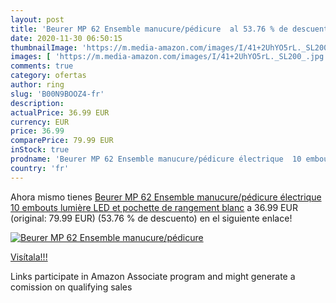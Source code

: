 ```yaml
---
layout: post
title: 'Beurer MP 62 Ensemble manucure/pédicure  al 53.76 % de descuento'
date: 2020-11-30 06:50:15
thumbnailImage: 'https://m.media-amazon.com/images/I/41+2UhYO5rL._SL200_.jpg'
images: [ 'https://m.media-amazon.com/images/I/41+2UhYO5rL._SL200_.jpg' ]
comments: true
category: ofertas
author: ring
slug: 'B00N9BOOZ4-fr'
description:
actualPrice: 36.99 EUR
currency: EUR
price: 36.99
comparePrice: 79.99 EUR
inStock: true
prodname: 'Beurer MP 62 Ensemble manucure/pédicure électrique  10 embouts  lumière LED et pochette de rangement  blanc'
country: 'fr'
---
```


Ahora mismo tienes [Beurer MP 62 Ensemble manucure/pédicure électrique  10 embouts  lumière LED et pochette de rangement  blanc](https://www.amazon.fr/dp/B00N9BOOZ4/?tag=tolees0d-21) a 36.99 EUR (original: 79.99 EUR) (53.76 %  de descuento) en el siguiente enlace!

[![Beurer MP 62 Ensemble manucure/pédicure ](https://m.media-amazon.com/images/I/41+2UhYO5rL._SL200_.jpg)](https://www.amazon.fr/dp/B00N9BOOZ4/?tag=tolees0d-21)

[Visítala!!!](https://www.amazon.fr/dp/B00N9BOOZ4/?tag=tolees0d-21)

Links participate in Amazon Associate program and might generate a comission on qualifying sales
